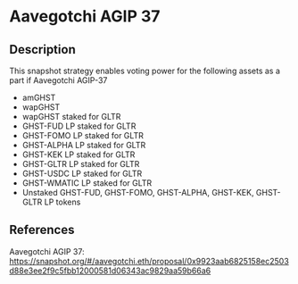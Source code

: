 # Aavegotchi AGIP 37

## Description

This snapshot strategy enables voting power for the following assets as a part if Aavegotchi AGIP-37

- amGHST
- wapGHST
- wapGHST staked for GLTR
- GHST-FUD LP staked for GLTR
- GHST-FOMO LP staked for GLTR
- GHST-ALPHA LP staked for GLTR
- GHST-KEK LP staked for GLTR
- GHST-GLTR LP staked for GLTR
- GHST-USDC LP staked for GLTR
- GHST-WMATIC LP staked for GLTR
- Unstaked GHST-FUD, GHST-FOMO, GHST-ALPHA, GHST-KEK, GHST-GLTR LP tokens

## References

Aavegotchi AGIP 37: https://snapshot.org/#/aavegotchi.eth/proposal/0x9923aab6825158ec2503d88e3ee2f9c5fbb12000581d06343ac9829aa59b66a6